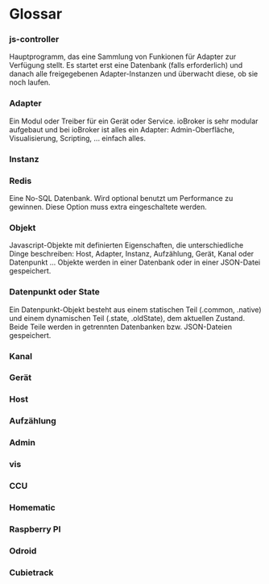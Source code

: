 # Glossar

### js-controller
Hauptprogramm, das eine Sammlung von Funkionen für Adapter zur Verfügung stellt. Es startet erst eine Datenbank (falls erforderlich) und danach alle freigegebenen Adapter-Instanzen und überwacht diese, ob sie noch laufen.

### Adapter
Ein Modul oder Treiber für ein Gerät oder Service. ioBroker is sehr modular aufgebaut 
und bei ioBroker ist alles ein Adapter: Admin-Oberfläche, Visualisierung, Scripting, ... einfach alles.

### Instanz

### Redis
Eine No-SQL Datenbank. Wird optional benutzt um Performance zu gewinnen. Diese Option muss extra eingeschaltete werden.

### Objekt
Javascript-Objekte mit definierten Eigenschaften, die unterschiedliche Dinge beschreiben: Host, Adapter, Instanz, Aufzählung, Gerät, Kanal oder Datenpunkt ... Objekte werden in einer Datenbank oder in einer JSON-Datei gespeichert.

### Datenpunkt oder State
Ein Datenpunkt-Objekt besteht aus einem statischen Teil (.common, .native) und einem dynamischen Teil (.state, .oldState), dem aktuellen Zustand. Beide Teile werden in getrennten Datenbanken bzw. JSON-Dateien gespeichert.

### Kanal

### Gerät

### Host

### Aufzählung

### Admin

### vis

### CCU

### Homematic

### Raspberry PI

### Odroid

### Cubietrack

